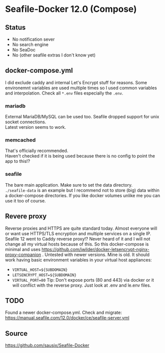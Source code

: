 # Seafile-Docker 12.0 (Compose)

## Status
- No notification sever
- No search engine
- No SeaDoc
- No (other seafile extras I don't know yet)

## docker-compose.yml
I did exclude caddy and internal Let's Encrypt stuff for reasons. 
Some environemnt variables are used multiple times so I used common variables and interpolation. Check all `*.env` files especially the `.env`.

### mariadb
External MariaDB/MySQL can be used too. Seafile dropped support for unix socket connections.  
Latest version seems to work.

### memcached
That's officially recommended.  
Haven't checked if it is being used because there is no config to point the app to this!?

### seafile
The bare main application. Make sure to set the data directory.  
`./seafile-data` is an example but I recommend not to store (big) data within a docker-compose directories. If you like docker volumes unlike me you can use it too of course.


## Revere proxy
Reverse proxies and HTTPS are quite standard today. Almost everyone will or want use HTTPS/TLS encryption and multiple services on a single IP.   
Seafile 12 went to Caddy reverse proxy!? Never heard of it and I will not change all my virtual hosts because of this. 
So this docker-compose is minimal and uses https://github.com/jwilder/docker-letsencrypt-nginx-proxy-companion .
Untested with newer versions. Mine is old. It should work having basic environment variables in your virtual host appliances:
- `VIRTUAL_HOST=${SUBDOMAIN}`
- `LETSENCRYPT_HOST=${SUBDOMAIN}`
- `VIRTUAL_PORT=80`
Tip: Don't expose ports (80 and 443) via docker or it will conflict with the reverse proxy.
Just look at .env and le.env files.


## TODO
Found a newer docker-compose.yml. Check and migrate: https://manual.seafile.com/12.0/docker/ce/seafile-server.yml


## Source
https://github.com/sausix/Seafile-Docker
